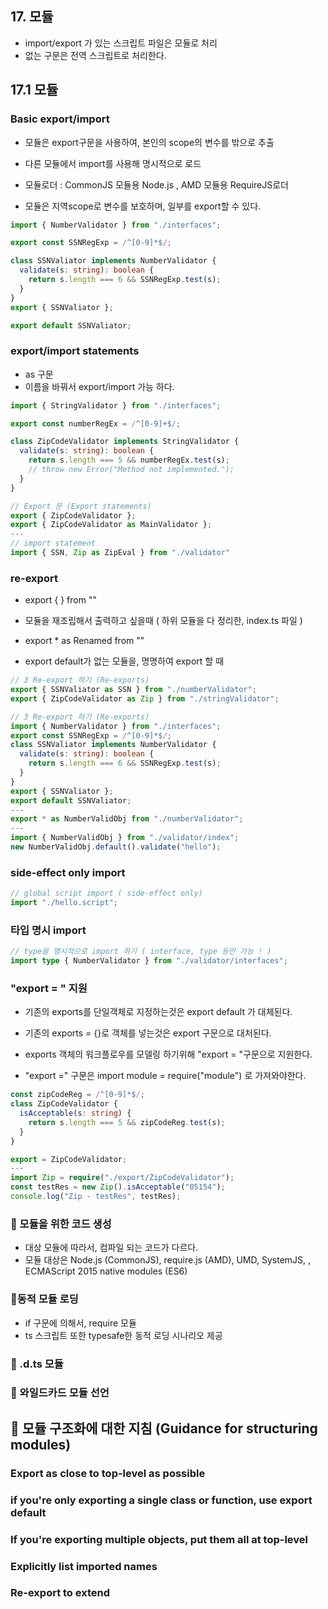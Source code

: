 ## 17. 모듈

- import/export 가 있는 스크립트 파일은 모듈로 처리
- 없는 구문은 전역 스크립트로 처리한다.

## 17.1 모듈

### Basic export/import

- 모듈은 export구문을 사용하여, 본인의 scope의 변수를 밖으로 추출
- 다른 모듈에서 import를 사용해 명시적으로 로드
- 모듈로더 : CommonJS 모듈용 Node.js , AMD 모듈용 RequireJS로더

- 모듈은 지역scope로 변수를 보호하며, 일부를 export할 수 있다.

```ts
import { NumberValidator } from "./interfaces";

export const SSNRegExp = /^[0-9]*$/;

class SSNValiator implements NumberValidator {
  validate(s: string): boolean {
    return s.length === 6 && SSNRegExp.test(s);
  }
}
export { SSNValiator };

export default SSNValiator;
```

### export/import statements

- as 구문
- 이름을 바꿔서 export/import 가능 하다.

```ts
import { StringValidator } from "./interfaces";

export const numberRegEx = /^[0-9]+$/;

class ZipCodeValidator implements StringValidator {
  validate(s: string): boolean {
    return s.length === 5 && numberRegEx.test(s);
    // throw new Error("Method not implemented.");
  }
}

// Export 문 (Export statements)
export { ZipCodeValidator };
export { ZipCodeValidator as MainValidator };
---
// import statement
import { SSN, Zip as ZipEval } from "./validator"
```

### re-export

- export { } from ""
- 모듈을 재조립해서 출력하고 싶을때 ( 하위 모듈을 다 정리한, index.ts 파일 )

- export \* as Renamed from ""
- export default가 없는 모듈을, 명명하여 export 할 때

```ts
// 3 Re-export 하기 (Re-exports)
export { SSNValiator as SSN } from "./numberValidator";
export { ZipCodeValidator as Zip } from "./stringValidator";
```

```ts
// 3 Re-export 하기 (Re-exports)
import { NumberValidator } from "./interfaces";
export const SSNRegExp = /^[0-9]*$/;
class SSNValiator implements NumberValidator {
  validate(s: string): boolean {
    return s.length === 6 && SSNRegExp.test(s);
  }
}
export { SSNValiator };
export default SSNValiator;
---
export * as NumberValidObj from "./numberValidator";
---
import { NumberValidObj } from "./validator/index";
new NumberValidObj.default().validate("hello");
```

### side-effect only import

```ts
// global script import ( side-effect only)
import "./hello.script";
```

### 타입 명시 import

```ts
// type을 명시적으로 import 하기 ( interface, type 등만 가능 ! )
import type { NumberValidator } from "./validator/interfaces";
```

### "export = " 지원

- 기존의 exports를 단일객체로 지정하는것은 export default 가 대체된다.
- 기존의 exports = {}로 객체를 넣는것은 export 구문으로 대처된다.

- exports 객체의 워크플로우를 모델링 하기위해 "export = "구문으로 지원한다.
- "export =" 구문은 import module = require("module") 로 가져와야한다.

```ts
const zipCodeReg = /^[0-9]*$/;
class ZipCodeValidator {
  isAcceptable(s: string) {
    return s.length === 5 && zipCodeReg.test(s);
  }
}

export = ZipCodeValidator;
---
import Zip = require("./export/ZipCodeValidator");
const testRes = new Zip().isAcceptable("05154");
console.log("Zip - testRes", testRes);

```

### 🚀 모듈을 위한 코드 생성

- 대상 모듈에 따라서, 컴파일 되는 코드가 다르다.
- 모듈 대상은
  Node.js (CommonJS), require.js (AMD), UMD, SystemJS, , ECMAScript 2015 native modules (ES6)

### 🚀동적 모듈 로딩

- if 구문에 의해서, require 모듈
- ts 스크립트 또한 typesafe한 동적 로딩 시나리오 제공

### 🚀 .d.ts 모듈

### 🚀 와일드카드 모듈 선언

## 🚀 모듈 구조화에 대한 지침 (Guidance for structuring modules)

### Export as close to top-level as possible

### if you're only exporting a single class or function, use export default

### If you're exporting multiple objects, put them all at top-level

### Explicitly list imported names

### Re-export to extend
